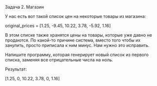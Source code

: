 Задача 2. Магазин

У нас есть вот такой список цен на некоторые товары из магазина:


original_prices = [1.25, -9.45, 10.22, 3.78, -5.92, 1.16]


В этом списке также хранятся цены на товары, которые уже давно не продаются. По какой-то причине система, вместо того чтобы их занулить, просто приписала к ним минус. Нам нужно это исправить.

Напишите программу, которая генерирует новый список из первого списка, заменяя все отрицательные числа на ноль.


Результат:

[1.25, 0, 10.22, 3.78, 0, 1.16]
